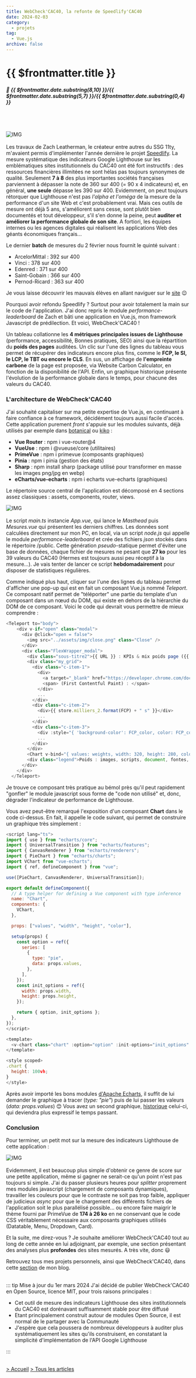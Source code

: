 ```yaml
---
title: WebCheck'CAC40, la refonte de Speedlify'CAC40
date: 2024-02-03
category:
  - projets
tag:
  - Vue.js
archive: false
---
```

# {{ $frontmatter.title }}
##### :calendar: {{ $frontmatter.date.substring(8,10) }}/{{ $frontmatter.date.substring(5,7) }}/{{ $frontmatter.date.substring(0,4) }}<br><br>

<br>

![IMG](/assets/img/WebCheckCAC40.webp "WebCheck'CAC40")
<br><br>
Les travaux de Zach Leatherman, le créateur entre autres du SSG 11ty, m'avaient permis d'implémenter l'année dernière le projet [Speedlify]. La mesure systématique des indicateurs Google Lighthouse sur les emblématiques sites institutionnels du CAC40 ont été fort instructifs : des ressources financières illimitées ne sont hélas pas toujours synonymes de qualité. Seulement **7 à 8** des plus importantes sociétés françaises parviennent à dépasser la note de 360 sur 400 (= 90 x 4 indicateurs) et, en général, **une seule** dépasse les 390 sur 400. Evidemment, on peut toujours rétorquer que Lighthouse n'est pas *l'alpha et l'oméga* de la mesure de la performance d'un site Web et c'est probablement vrai. Mais ces outils de mesure ont déjà 5 ans, s'améliorent sans cesse, sont plutôt bien documentés et tout développeur, s'il s'en donne la peine, peut **auditer et améliorer la performance globale de son site**. A fortiori, les équipes internes ou les agences digitales qui réalisent les applications Web des géants économiques français...

Le dernier **batch** de mesures du 2 février nous fournit le quinté suivant :
- ArcelorMittal : 392 sur 400
- Vinci : 378 sur 400
- Edenred : 371 sur 400
- Saint-Gobain : 366 sur 400
- Pernod-Ricard : 363 sur 400

Je vous laisse découvrir les mauvais élèves en allant naviguer sur le [site] :wink:

Pourquoi avoir refondu Speedlify ? Surtout pour avoir totalement la main sur le code de l'application. J'ai donc repris le module *performance-leaderboard* de Zach et bâti une application en Vue.js, mon framework Javascript de prédilection. Et voici, WebCheck'CAC40 !

Un tableau collationne les **4 métriques principales issues de Lighthouse** (performance, accessibilité, Bonnes pratiques, SEO) ainsi que la répartition du **poids des pages** auditées. Un clic sur l'une des lignes du tableau vous permet de récupérer des indicateurs encore plus fins, comme le **FCP, le SI, le LCP, le TBT ou encore le CLS**. En sus, un affichage de **l'empreinte carbone** de la page est proposée, via Website Carbon Calculator, en fonction de la disponibilité de l'API. Enfin, un graphique historique présente l'évolution de la performance globale dans le temps, pour chacune des valeurs du CAC40.

### L'architecture de WebCheck'CAC40
J'ai souhaité capitaliser sur ma petite expertise de Vue.js, en continuant à faire confiance à ce framework, décidément toujours aussi facile d'accès. Cette application purement *front* s'appuie sur les modules suivants, déjà utilisés par exemple dans [botanical] ou [kiko] :
- **Vue Router** : npm i vue-router@4
- **VueUse** : npm i @vueuse/core (utilitaires)
- **PrimeVue** : npm i primevue (composants graphiques)
- **Pinia** : npm i pinia (gestion des états)
- **Sharp** : npm install sharp (package utilisé pour transformer en masse les images png/jpg en webp)
- **eCharts/vue-echarts** : npm i echarts vue-echarts (graphiques)

Le répertoire source central de l'application est décomposé en 4 sections assez classiques : assets, components, router, views. 
<br>

![IMG](/assets/img/archi_webcheckcac40.webp "Architecture de WebCheck'CAC40")
<br><br>
Le script *main.ts* instancie *App.vue*, qui lance le *Masthead* puis *Mesures.vue* qui présentent les derniers chiffres. Les données sont calculées directement sur mon PC, en local, via un script *node.js* qui appelle le module *performance-leaderboard* et crée des fichiers *json* stockés dans le répertoire /public. Cette génération *pseudo*-statique permet d'éviter une base de données, chaque fichier de mesures ne pesant que **27 ko** pour les 39 valeurs du CAC40 (Hermes est toujours aussi peu réceptif à la mesure...). Je vais tenter de lancer ce script **hebdomadairement** pour disposer de statistiques régulières.

Comme indiqué plus haut, cliquer sur l'une des lignes du tableau permet d'afficher une pop-up qui est en fait un composant Vue.js nommé *Teleport*. Ce composant natif permet de "téléporter" une partie du template d'un composant dans un nœud du DOM, qui existe en dehors de la hiérarchie du DOM de ce composant. Voici le code qui devrait vous permettre de mieux comprendre :

```js
<Teleport to="body">
    <div v-if="open" class="modal">
      <div @click="open = false">
        <img src="../assets/img/close.png" class="Close" />
      </div>
      <div class="FlexWrapper_modal">
        <div class="sous-titre2">{{ URL }} : KPIs & mix poids page ({{ store.milliers_2.format(page_weight / 1024) }} Mo)</div>
        <div class="my_grid">
          <div class="c-item-1">
            <div>
              <a target="_blank" href="https://developer.chrome.com/docs/lighthouse/performance/first-contentful-paint" aria-label="FCP">FCP</a>
              <span> (First Contentful Paint) : </span>
            </div>
            ...
          </div>
          <div class="c-item-2">
            <div>{{ store.milliers_2.format(FCP) + " s" }}</div>
            ...
          </div>
          <div class="c-item-3">
            <div :style="{ 'background-color': FCP_color, color: FCP_color }">FCP</div>
            ...
          </div>
        </div>
        <Chart v-bind="{ values: weights, width: 320, height: 280, color: '#0a94a8' }" />
        <div class="legend">Poids : images, scripts, document, fontes, styles, modules tierce partie</div>
      </div>
    </div>
  </Teleport>
```
Je trouve ce composant très pratique au bémol près qu'il peut rapidement "gonfler" le module javascript sous forme de "code non utilisé" et, donc, dégrader l'indicateur de performance de Lighthouse.

Vous avez peut-être remarqué l'exposition d'un composant **Chart** dans le code ci-dessus. En fait, il appelle le code suivant, qui permet de construire un graphique très simplement :
```js
<script lang="ts">
import { use } from "echarts/core";
import { UniversalTransition } from "echarts/features";
import { CanvasRenderer } from "echarts/renderers";
import { PieChart } from "echarts/charts";
import VChart from "vue-echarts";
import { ref, defineComponent } from "vue";

use([PieChart, CanvasRenderer, UniversalTransition]);

export default defineComponent({
  // A type helper for defining a Vue component with type inference
  name: "Chart",
  components: {
    VChart,
  },

  props: ["values", "width", "height", "color"],

  setup(props) {
    const option = ref({
      series: [
        {
          type: "pie",
          data: props.values,
        },
      ],
    });
    const init_options = ref({
      width: props.width,
      height: props.height,
    });

    return { option, init_options };
  },
});
</script>

<template>
  <v-chart class="chart" :option="option" :init-options="init_options" />
</template>

<style scoped>
.chart {
  height: 100vh;
}
</style>
```
Après avoir importé les bons modules [d'Apache Echarts], il suffit de lui demander le graphique à tracer (*type: "pie"*) puis de lui passer les valeurs (*data: props.values*) :blush: Vous avez un second graphique, [historique] celui-ci, qui deviendra plus expressif le temps passant.


### Conclusion
Pour terminer, un petit mot sur la mesure des indicateurs Lighthouse de cette application :
<br>

![IMG](/assets/img/lighthouse_webcheckcac40.webp "Lighthouse")
<br><br>
Evidemment, il est beaucoup plus simple d'obtenir ce genre de score sur une petite application, même si gagner ne serait-ce qu'un point n'est pas toujours si simple. J'ai du passer plusieurs heures pour *splitter* proprement mes modules javascript (chargement de composants dynamiques), travailler les couleurs pour que le contraste ne soit pas trop faible, appliquer de judicieux *async* pour que le chargement des différents fichiers de l'application soit le plus parallélisé possible... ou encore faire maigrir le thème fourni par PrimeVue de **174 à 26 ko** en ne conservant que le code CSS véritablement nécessaire aux composants graphiques utilisés (Datatable, Menu, Dropdown, Card).

Et la suite, me direz-vous ? Je souhaite améliorer WebCheck'CAC40 tout au long de cette année en lui adjoignant, par exemple, une section présentant des analyses plus **profondes** des sites mesurés. A très vite, donc :smiley:


Retrouvez tous mes projets personnels, ainsi que WebCheck'CAC40, dans cette [section] de mon blog.
<br><br>

::: tip Mise à jour du 1er mars 2024
J'ai décidé de publier WebCheck'CAC40 en Open Source, licence MIT, pour trois raisons principales :

- Cet outil de mesure des indicateurs Lighthouse des sites institutionnels du CAC40 est dorénavant suffisamment stable pour être diffusé
- Etant principalement construit autour de modules Open Source, il est normal de le partager avec la Communauté
- J'espère que cela poussera de nombreux développeurs à auditer plus systématiquement les sites qu'ils construisent, en constatant la simplicité d'implémentation de l'API Google Lighthouse

:::
<br><br>

[> Accueil](/) [> Tous les articles](/articles)

[section]: /projets
[Speedlify]: https://speedlifycac40.andretonic.fr/
[site]: https://webcheckcac40.andretonic.fr/
[botanical]: https://jazzy-florentine-dc0c2d.netlify.app/
[kiko]: https://kiko.andretonic.fr/
[d'Apache Echarts]: https://echarts.apache.org/en/index.html
[historique]: https://webcheckcac40.andretonic.fr/historique
